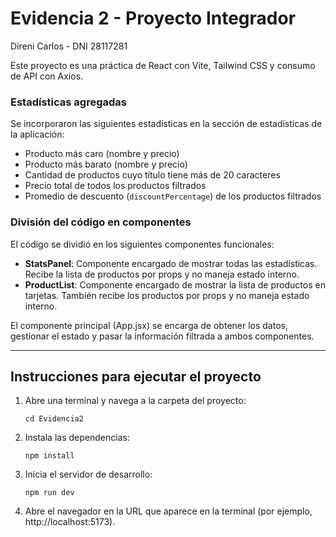 # Evidencia 2 - Proyecto Integrador
Direni Carlos - DNI 28117281


Este proyecto es una práctica de React con Vite, Tailwind CSS y consumo de API con Axios.

### Estadísticas agregadas

Se incorporaron las siguientes estadísticas en la sección de estadísticas de la aplicación:

- Producto más caro (nombre y precio)
- Producto más barato (nombre y precio)
- Cantidad de productos cuyo título tiene más de 20 caracteres
- Precio total de todos los productos filtrados
- Promedio de descuento (`discountPercentage`) de los productos filtrados

### División del código en componentes

El código se dividió en los siguientes componentes funcionales:

- **StatsPanel**: Componente encargado de mostrar todas las estadísticas. Recibe la lista de productos por props y no maneja estado interno.
- **ProductList**: Componente encargado de mostrar la lista de productos en tarjetas. También recibe los productos por props y no maneja estado interno.

El componente principal (App.jsx) se encarga de obtener los datos, gestionar el estado y pasar la información filtrada a ambos componentes.

---
## Instrucciones para ejecutar el proyecto

1. Abre una terminal y navega a la carpeta del proyecto:
   ```
   cd Evidencia2
   ```
2. Instala las dependencias:
   ```
   npm install
   ```
3. Inicia el servidor de desarrollo:
   ```
   npm run dev
   ```
4. Abre el navegador en la URL que aparece en la terminal (por ejemplo, http://localhost:5173).

